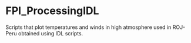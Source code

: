 # FPI_ProcessingIDL
Scripts that plot temperatures and winds in high atmosphere used in ROJ-Peru obtained using IDL scripts.
